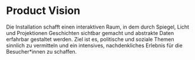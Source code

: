 # Product Vision

Die Installation schafft einen interaktiven Raum, in dem durch Spiegel, Licht und Projektionen Geschichten sichtbar gemacht und abstrakte Daten erfahrbar gestaltet werden. Ziel ist es, politische und soziale Themen sinnlich zu vermitteln und ein intensives, nachdenkliches Erlebnis für die Besucher\*innen zu schaffen.
